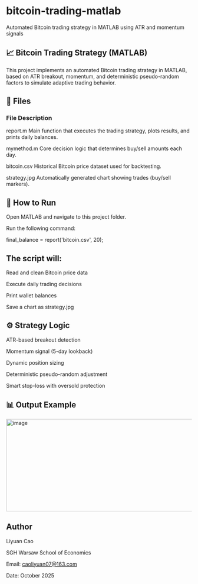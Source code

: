 # bitcoin-trading-matlab

Automated Bitcoin trading strategy in MATLAB using ATR and momentum signals

## 📈 Bitcoin Trading Strategy (MATLAB)

This project implements an automated Bitcoin trading strategy in MATLAB, based on ATR breakout, momentum, and deterministic pseudo-random factors to simulate adaptive trading behavior.

## 🧩 Files
### File	Description

report.m	Main function that executes the trading strategy, plots results, and prints daily balances.

mymethod.m	Core decision logic that determines buy/sell amounts each day.

bitcoin.csv	Historical Bitcoin price dataset used for backtesting.

strategy.jpg	Automatically generated chart showing trades (buy/sell markers).

## 🚀 How to Run

Open MATLAB and navigate to this project folder.

Run the following command:

final_balance = report('bitcoin.csv', 20);


## The script will:

Read and clean Bitcoin price data

Execute daily trading decisions

Print wallet balances

Save a chart as strategy.jpg

## ⚙️ Strategy Logic

ATR-based breakout detection

Momentum signal (5-day lookback)

Dynamic position sizing

Deterministic pseudo-random adjustment

Smart stop-loss with oversold protection

## 📊 Output Example

<img width="672" height="250" alt="image" src="https://github.com/user-attachments/assets/4499bc75-24b1-4126-94b6-5bec64ff4949" />

## Author

Liyuan Cao

SGH Warsaw School of Economics

Email: caoliyuan07@163.com

Date: October 2025
